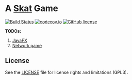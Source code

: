 # A [Skat][1] Game

[![Build Status](https://travis-ci.org/BuZZ-dEE/skat09.svg)](https://travis-ci.org/BuZZ-dEE/skat09)
[![codecov.io](https://codecov.io/github/BuZZ-dEE/skat09/coverage.svg?branch=master)](https://codecov.io/github/BuZZ-dEE/skat09?branch=master)
[![GitHub license](https://img.shields.io/badge/license-GPL3-blue.svg)](https://raw.githubusercontent.com/BuZZ-dEE/skat09/master/LICENSE.md)

__TODOs:__

1. [JavaFX](https://github.com/BuZZ-dEE/skat09/issues/5) 
2. [Network game](https://github.com/BuZZ-dEE/skat09/issues/2)

## License

See the [LICENSE](LICENSE.md) file for license rights and limitations (GPL3).

[1]: https://en.wikipedia.org/wiki/Skat_%28card_game%29
